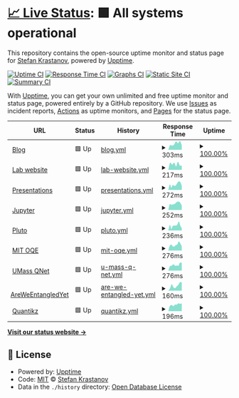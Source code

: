 # [📈 Live Status](https://Krastanov.github.io/labservicesuptime): <!--live status--> **🟩 All systems operational**

This repository contains the open-source uptime monitor and status page for [Stefan Krastanov](http://blog.krastanov.org/), powered by [Upptime](https://github.com/upptime/upptime).

[![Uptime CI](https://github.com/Krastanov/labservicesuptime/workflows/Uptime%20CI/badge.svg)](https://github.com/Krastanov/labservicesuptime/actions?query=workflow%3A%22Uptime+CI%22)
[![Response Time CI](https://github.com/Krastanov/labservicesuptime/workflows/Response%20Time%20CI/badge.svg)](https://github.com/Krastanov/labservicesuptime/actions?query=workflow%3A%22Response+Time+CI%22)
[![Graphs CI](https://github.com/Krastanov/labservicesuptime/workflows/Graphs%20CI/badge.svg)](https://github.com/Krastanov/labservicesuptime/actions?query=workflow%3A%22Graphs+CI%22)
[![Static Site CI](https://github.com/Krastanov/labservicesuptime/workflows/Static%20Site%20CI/badge.svg)](https://github.com/Krastanov/labservicesuptime/actions?query=workflow%3A%22Static+Site+CI%22)
[![Summary CI](https://github.com/Krastanov/labservicesuptime/workflows/Summary%20CI/badge.svg)](https://github.com/Krastanov/labservicesuptime/actions?query=workflow%3A%22Summary+CI%22)

With [Upptime](https://upptime.js.org), you can get your own unlimited and free uptime monitor and status page, powered entirely by a GitHub repository. We use [Issues](https://github.com/Krastanov/labservicesuptime/issues) as incident reports, [Actions](https://github.com/Krastanov/labservicesuptime/actions) as uptime monitors, and [Pages](https://Krastanov.github.io/labservicesuptime) for the status page.

<!--start: status pages-->
<!-- This summary is generated by Upptime (https://github.com/upptime/upptime) -->
<!-- Do not edit this manually, your changes will be overwritten -->
<!-- prettier-ignore -->
| URL | Status | History | Response Time | Uptime |
| --- | ------ | ------- | ------------- | ------ |
| <img alt="" src="https://icons.duckduckgo.com/ip3/blog.krastanov.org.ico" height="13"> [Blog](https://blog.krastanov.org) | 🟩 Up | [blog.yml](https://github.com/Krastanov/labservicesuptime/commits/HEAD/history/blog.yml) | <details><summary><img alt="Response time graph" src="./graphs/blog/response-time-week.png" height="20"> 303ms</summary><br><a href="https://Krastanov.github.io/labservicesuptime/history/blog"><img alt="Response time 378" src="https://img.shields.io/endpoint?url=https%3A%2F%2Fraw.githubusercontent.com%2FKrastanov%2Flabservicesuptime%2FHEAD%2Fapi%2Fblog%2Fresponse-time.json"></a><br><a href="https://Krastanov.github.io/labservicesuptime/history/blog"><img alt="24-hour response time 274" src="https://img.shields.io/endpoint?url=https%3A%2F%2Fraw.githubusercontent.com%2FKrastanov%2Flabservicesuptime%2FHEAD%2Fapi%2Fblog%2Fresponse-time-day.json"></a><br><a href="https://Krastanov.github.io/labservicesuptime/history/blog"><img alt="7-day response time 303" src="https://img.shields.io/endpoint?url=https%3A%2F%2Fraw.githubusercontent.com%2FKrastanov%2Flabservicesuptime%2FHEAD%2Fapi%2Fblog%2Fresponse-time-week.json"></a><br><a href="https://Krastanov.github.io/labservicesuptime/history/blog"><img alt="30-day response time 388" src="https://img.shields.io/endpoint?url=https%3A%2F%2Fraw.githubusercontent.com%2FKrastanov%2Flabservicesuptime%2FHEAD%2Fapi%2Fblog%2Fresponse-time-month.json"></a><br><a href="https://Krastanov.github.io/labservicesuptime/history/blog"><img alt="1-year response time 378" src="https://img.shields.io/endpoint?url=https%3A%2F%2Fraw.githubusercontent.com%2FKrastanov%2Flabservicesuptime%2FHEAD%2Fapi%2Fblog%2Fresponse-time-year.json"></a></details> | <details><summary><a href="https://Krastanov.github.io/labservicesuptime/history/blog">100.00%</a></summary><a href="https://Krastanov.github.io/labservicesuptime/history/blog"><img alt="All-time uptime 98.99%" src="https://img.shields.io/endpoint?url=https%3A%2F%2Fraw.githubusercontent.com%2FKrastanov%2Flabservicesuptime%2FHEAD%2Fapi%2Fblog%2Fuptime.json"></a><br><a href="https://Krastanov.github.io/labservicesuptime/history/blog"><img alt="24-hour uptime 100.00%" src="https://img.shields.io/endpoint?url=https%3A%2F%2Fraw.githubusercontent.com%2FKrastanov%2Flabservicesuptime%2FHEAD%2Fapi%2Fblog%2Fuptime-day.json"></a><br><a href="https://Krastanov.github.io/labservicesuptime/history/blog"><img alt="7-day uptime 100.00%" src="https://img.shields.io/endpoint?url=https%3A%2F%2Fraw.githubusercontent.com%2FKrastanov%2Flabservicesuptime%2FHEAD%2Fapi%2Fblog%2Fuptime-week.json"></a><br><a href="https://Krastanov.github.io/labservicesuptime/history/blog"><img alt="30-day uptime 100.00%" src="https://img.shields.io/endpoint?url=https%3A%2F%2Fraw.githubusercontent.com%2FKrastanov%2Flabservicesuptime%2FHEAD%2Fapi%2Fblog%2Fuptime-month.json"></a><br><a href="https://Krastanov.github.io/labservicesuptime/history/blog"><img alt="1-year uptime 98.99%" src="https://img.shields.io/endpoint?url=https%3A%2F%2Fraw.githubusercontent.com%2FKrastanov%2Flabservicesuptime%2FHEAD%2Fapi%2Fblog%2Fuptime-year.json"></a></details>
| <img alt="" src="https://icons.duckduckgo.com/ip3/lab.krastanov.org.ico" height="13"> [Lab website](https://lab.krastanov.org) | 🟩 Up | [lab-website.yml](https://github.com/Krastanov/labservicesuptime/commits/HEAD/history/lab-website.yml) | <details><summary><img alt="Response time graph" src="./graphs/lab-website/response-time-week.png" height="20"> 217ms</summary><br><a href="https://Krastanov.github.io/labservicesuptime/history/lab-website"><img alt="Response time 213" src="https://img.shields.io/endpoint?url=https%3A%2F%2Fraw.githubusercontent.com%2FKrastanov%2Flabservicesuptime%2FHEAD%2Fapi%2Flab-website%2Fresponse-time.json"></a><br><a href="https://Krastanov.github.io/labservicesuptime/history/lab-website"><img alt="24-hour response time 114" src="https://img.shields.io/endpoint?url=https%3A%2F%2Fraw.githubusercontent.com%2FKrastanov%2Flabservicesuptime%2FHEAD%2Fapi%2Flab-website%2Fresponse-time-day.json"></a><br><a href="https://Krastanov.github.io/labservicesuptime/history/lab-website"><img alt="7-day response time 217" src="https://img.shields.io/endpoint?url=https%3A%2F%2Fraw.githubusercontent.com%2FKrastanov%2Flabservicesuptime%2FHEAD%2Fapi%2Flab-website%2Fresponse-time-week.json"></a><br><a href="https://Krastanov.github.io/labservicesuptime/history/lab-website"><img alt="30-day response time 206" src="https://img.shields.io/endpoint?url=https%3A%2F%2Fraw.githubusercontent.com%2FKrastanov%2Flabservicesuptime%2FHEAD%2Fapi%2Flab-website%2Fresponse-time-month.json"></a><br><a href="https://Krastanov.github.io/labservicesuptime/history/lab-website"><img alt="1-year response time 213" src="https://img.shields.io/endpoint?url=https%3A%2F%2Fraw.githubusercontent.com%2FKrastanov%2Flabservicesuptime%2FHEAD%2Fapi%2Flab-website%2Fresponse-time-year.json"></a></details> | <details><summary><a href="https://Krastanov.github.io/labservicesuptime/history/lab-website">100.00%</a></summary><a href="https://Krastanov.github.io/labservicesuptime/history/lab-website"><img alt="All-time uptime 100.00%" src="https://img.shields.io/endpoint?url=https%3A%2F%2Fraw.githubusercontent.com%2FKrastanov%2Flabservicesuptime%2FHEAD%2Fapi%2Flab-website%2Fuptime.json"></a><br><a href="https://Krastanov.github.io/labservicesuptime/history/lab-website"><img alt="24-hour uptime 100.00%" src="https://img.shields.io/endpoint?url=https%3A%2F%2Fraw.githubusercontent.com%2FKrastanov%2Flabservicesuptime%2FHEAD%2Fapi%2Flab-website%2Fuptime-day.json"></a><br><a href="https://Krastanov.github.io/labservicesuptime/history/lab-website"><img alt="7-day uptime 100.00%" src="https://img.shields.io/endpoint?url=https%3A%2F%2Fraw.githubusercontent.com%2FKrastanov%2Flabservicesuptime%2FHEAD%2Fapi%2Flab-website%2Fuptime-week.json"></a><br><a href="https://Krastanov.github.io/labservicesuptime/history/lab-website"><img alt="30-day uptime 100.00%" src="https://img.shields.io/endpoint?url=https%3A%2F%2Fraw.githubusercontent.com%2FKrastanov%2Flabservicesuptime%2FHEAD%2Fapi%2Flab-website%2Fuptime-month.json"></a><br><a href="https://Krastanov.github.io/labservicesuptime/history/lab-website"><img alt="1-year uptime 100.00%" src="https://img.shields.io/endpoint?url=https%3A%2F%2Fraw.githubusercontent.com%2FKrastanov%2Flabservicesuptime%2FHEAD%2Fapi%2Flab-website%2Fuptime-year.json"></a></details>
| <img alt="" src="https://icons.duckduckgo.com/ip3/presentations.krastanov.org.ico" height="13"> [Presentations](https://presentations.krastanov.org) | 🟩 Up | [presentations.yml](https://github.com/Krastanov/labservicesuptime/commits/HEAD/history/presentations.yml) | <details><summary><img alt="Response time graph" src="./graphs/presentations/response-time-week.png" height="20"> 272ms</summary><br><a href="https://Krastanov.github.io/labservicesuptime/history/presentations"><img alt="Response time 318" src="https://img.shields.io/endpoint?url=https%3A%2F%2Fraw.githubusercontent.com%2FKrastanov%2Flabservicesuptime%2FHEAD%2Fapi%2Fpresentations%2Fresponse-time.json"></a><br><a href="https://Krastanov.github.io/labservicesuptime/history/presentations"><img alt="24-hour response time 112" src="https://img.shields.io/endpoint?url=https%3A%2F%2Fraw.githubusercontent.com%2FKrastanov%2Flabservicesuptime%2FHEAD%2Fapi%2Fpresentations%2Fresponse-time-day.json"></a><br><a href="https://Krastanov.github.io/labservicesuptime/history/presentations"><img alt="7-day response time 272" src="https://img.shields.io/endpoint?url=https%3A%2F%2Fraw.githubusercontent.com%2FKrastanov%2Flabservicesuptime%2FHEAD%2Fapi%2Fpresentations%2Fresponse-time-week.json"></a><br><a href="https://Krastanov.github.io/labservicesuptime/history/presentations"><img alt="30-day response time 309" src="https://img.shields.io/endpoint?url=https%3A%2F%2Fraw.githubusercontent.com%2FKrastanov%2Flabservicesuptime%2FHEAD%2Fapi%2Fpresentations%2Fresponse-time-month.json"></a><br><a href="https://Krastanov.github.io/labservicesuptime/history/presentations"><img alt="1-year response time 318" src="https://img.shields.io/endpoint?url=https%3A%2F%2Fraw.githubusercontent.com%2FKrastanov%2Flabservicesuptime%2FHEAD%2Fapi%2Fpresentations%2Fresponse-time-year.json"></a></details> | <details><summary><a href="https://Krastanov.github.io/labservicesuptime/history/presentations">100.00%</a></summary><a href="https://Krastanov.github.io/labservicesuptime/history/presentations"><img alt="All-time uptime 94.84%" src="https://img.shields.io/endpoint?url=https%3A%2F%2Fraw.githubusercontent.com%2FKrastanov%2Flabservicesuptime%2FHEAD%2Fapi%2Fpresentations%2Fuptime.json"></a><br><a href="https://Krastanov.github.io/labservicesuptime/history/presentations"><img alt="24-hour uptime 100.00%" src="https://img.shields.io/endpoint?url=https%3A%2F%2Fraw.githubusercontent.com%2FKrastanov%2Flabservicesuptime%2FHEAD%2Fapi%2Fpresentations%2Fuptime-day.json"></a><br><a href="https://Krastanov.github.io/labservicesuptime/history/presentations"><img alt="7-day uptime 100.00%" src="https://img.shields.io/endpoint?url=https%3A%2F%2Fraw.githubusercontent.com%2FKrastanov%2Flabservicesuptime%2FHEAD%2Fapi%2Fpresentations%2Fuptime-week.json"></a><br><a href="https://Krastanov.github.io/labservicesuptime/history/presentations"><img alt="30-day uptime 100.00%" src="https://img.shields.io/endpoint?url=https%3A%2F%2Fraw.githubusercontent.com%2FKrastanov%2Flabservicesuptime%2FHEAD%2Fapi%2Fpresentations%2Fuptime-month.json"></a><br><a href="https://Krastanov.github.io/labservicesuptime/history/presentations"><img alt="1-year uptime 94.84%" src="https://img.shields.io/endpoint?url=https%3A%2F%2Fraw.githubusercontent.com%2FKrastanov%2Flabservicesuptime%2FHEAD%2Fapi%2Fpresentations%2Fuptime-year.json"></a></details>
| <img alt="" src="https://icons.duckduckgo.com/ip3/jupyter.krastanov.org.ico" height="13"> [Jupyter](https://jupyter.krastanov.org) | 🟩 Up | [jupyter.yml](https://github.com/Krastanov/labservicesuptime/commits/HEAD/history/jupyter.yml) | <details><summary><img alt="Response time graph" src="./graphs/jupyter/response-time-week.png" height="20"> 252ms</summary><br><a href="https://Krastanov.github.io/labservicesuptime/history/jupyter"><img alt="Response time 388" src="https://img.shields.io/endpoint?url=https%3A%2F%2Fraw.githubusercontent.com%2FKrastanov%2Flabservicesuptime%2FHEAD%2Fapi%2Fjupyter%2Fresponse-time.json"></a><br><a href="https://Krastanov.github.io/labservicesuptime/history/jupyter"><img alt="24-hour response time 146" src="https://img.shields.io/endpoint?url=https%3A%2F%2Fraw.githubusercontent.com%2FKrastanov%2Flabservicesuptime%2FHEAD%2Fapi%2Fjupyter%2Fresponse-time-day.json"></a><br><a href="https://Krastanov.github.io/labservicesuptime/history/jupyter"><img alt="7-day response time 252" src="https://img.shields.io/endpoint?url=https%3A%2F%2Fraw.githubusercontent.com%2FKrastanov%2Flabservicesuptime%2FHEAD%2Fapi%2Fjupyter%2Fresponse-time-week.json"></a><br><a href="https://Krastanov.github.io/labservicesuptime/history/jupyter"><img alt="30-day response time 330" src="https://img.shields.io/endpoint?url=https%3A%2F%2Fraw.githubusercontent.com%2FKrastanov%2Flabservicesuptime%2FHEAD%2Fapi%2Fjupyter%2Fresponse-time-month.json"></a><br><a href="https://Krastanov.github.io/labservicesuptime/history/jupyter"><img alt="1-year response time 388" src="https://img.shields.io/endpoint?url=https%3A%2F%2Fraw.githubusercontent.com%2FKrastanov%2Flabservicesuptime%2FHEAD%2Fapi%2Fjupyter%2Fresponse-time-year.json"></a></details> | <details><summary><a href="https://Krastanov.github.io/labservicesuptime/history/jupyter">100.00%</a></summary><a href="https://Krastanov.github.io/labservicesuptime/history/jupyter"><img alt="All-time uptime 94.85%" src="https://img.shields.io/endpoint?url=https%3A%2F%2Fraw.githubusercontent.com%2FKrastanov%2Flabservicesuptime%2FHEAD%2Fapi%2Fjupyter%2Fuptime.json"></a><br><a href="https://Krastanov.github.io/labservicesuptime/history/jupyter"><img alt="24-hour uptime 100.00%" src="https://img.shields.io/endpoint?url=https%3A%2F%2Fraw.githubusercontent.com%2FKrastanov%2Flabservicesuptime%2FHEAD%2Fapi%2Fjupyter%2Fuptime-day.json"></a><br><a href="https://Krastanov.github.io/labservicesuptime/history/jupyter"><img alt="7-day uptime 100.00%" src="https://img.shields.io/endpoint?url=https%3A%2F%2Fraw.githubusercontent.com%2FKrastanov%2Flabservicesuptime%2FHEAD%2Fapi%2Fjupyter%2Fuptime-week.json"></a><br><a href="https://Krastanov.github.io/labservicesuptime/history/jupyter"><img alt="30-day uptime 100.00%" src="https://img.shields.io/endpoint?url=https%3A%2F%2Fraw.githubusercontent.com%2FKrastanov%2Flabservicesuptime%2FHEAD%2Fapi%2Fjupyter%2Fuptime-month.json"></a><br><a href="https://Krastanov.github.io/labservicesuptime/history/jupyter"><img alt="1-year uptime 94.85%" src="https://img.shields.io/endpoint?url=https%3A%2F%2Fraw.githubusercontent.com%2FKrastanov%2Flabservicesuptime%2FHEAD%2Fapi%2Fjupyter%2Fuptime-year.json"></a></details>
| <img alt="" src="https://icons.duckduckgo.com/ip3/pluto.krastanov.org.ico" height="13"> [Pluto](https://pluto.krastanov.org) | 🟩 Up | [pluto.yml](https://github.com/Krastanov/labservicesuptime/commits/HEAD/history/pluto.yml) | <details><summary><img alt="Response time graph" src="./graphs/pluto/response-time-week.png" height="20"> 236ms</summary><br><a href="https://Krastanov.github.io/labservicesuptime/history/pluto"><img alt="Response time 242" src="https://img.shields.io/endpoint?url=https%3A%2F%2Fraw.githubusercontent.com%2FKrastanov%2Flabservicesuptime%2FHEAD%2Fapi%2Fpluto%2Fresponse-time.json"></a><br><a href="https://Krastanov.github.io/labservicesuptime/history/pluto"><img alt="24-hour response time 97" src="https://img.shields.io/endpoint?url=https%3A%2F%2Fraw.githubusercontent.com%2FKrastanov%2Flabservicesuptime%2FHEAD%2Fapi%2Fpluto%2Fresponse-time-day.json"></a><br><a href="https://Krastanov.github.io/labservicesuptime/history/pluto"><img alt="7-day response time 236" src="https://img.shields.io/endpoint?url=https%3A%2F%2Fraw.githubusercontent.com%2FKrastanov%2Flabservicesuptime%2FHEAD%2Fapi%2Fpluto%2Fresponse-time-week.json"></a><br><a href="https://Krastanov.github.io/labservicesuptime/history/pluto"><img alt="30-day response time 244" src="https://img.shields.io/endpoint?url=https%3A%2F%2Fraw.githubusercontent.com%2FKrastanov%2Flabservicesuptime%2FHEAD%2Fapi%2Fpluto%2Fresponse-time-month.json"></a><br><a href="https://Krastanov.github.io/labservicesuptime/history/pluto"><img alt="1-year response time 242" src="https://img.shields.io/endpoint?url=https%3A%2F%2Fraw.githubusercontent.com%2FKrastanov%2Flabservicesuptime%2FHEAD%2Fapi%2Fpluto%2Fresponse-time-year.json"></a></details> | <details><summary><a href="https://Krastanov.github.io/labservicesuptime/history/pluto">100.00%</a></summary><a href="https://Krastanov.github.io/labservicesuptime/history/pluto"><img alt="All-time uptime 94.85%" src="https://img.shields.io/endpoint?url=https%3A%2F%2Fraw.githubusercontent.com%2FKrastanov%2Flabservicesuptime%2FHEAD%2Fapi%2Fpluto%2Fuptime.json"></a><br><a href="https://Krastanov.github.io/labservicesuptime/history/pluto"><img alt="24-hour uptime 100.00%" src="https://img.shields.io/endpoint?url=https%3A%2F%2Fraw.githubusercontent.com%2FKrastanov%2Flabservicesuptime%2FHEAD%2Fapi%2Fpluto%2Fuptime-day.json"></a><br><a href="https://Krastanov.github.io/labservicesuptime/history/pluto"><img alt="7-day uptime 100.00%" src="https://img.shields.io/endpoint?url=https%3A%2F%2Fraw.githubusercontent.com%2FKrastanov%2Flabservicesuptime%2FHEAD%2Fapi%2Fpluto%2Fuptime-week.json"></a><br><a href="https://Krastanov.github.io/labservicesuptime/history/pluto"><img alt="30-day uptime 100.00%" src="https://img.shields.io/endpoint?url=https%3A%2F%2Fraw.githubusercontent.com%2FKrastanov%2Flabservicesuptime%2FHEAD%2Fapi%2Fpluto%2Fuptime-month.json"></a><br><a href="https://Krastanov.github.io/labservicesuptime/history/pluto"><img alt="1-year uptime 94.85%" src="https://img.shields.io/endpoint?url=https%3A%2F%2Fraw.githubusercontent.com%2FKrastanov%2Flabservicesuptime%2FHEAD%2Fapi%2Fpluto%2Fuptime-year.json"></a></details>
| <img alt="" src="https://icons.duckduckgo.com/ip3/oqe.nonlocally.org.ico" height="13"> [MIT OQE](https://oqe.nonlocally.org) | 🟩 Up | [mit-oqe.yml](https://github.com/Krastanov/labservicesuptime/commits/HEAD/history/mit-oqe.yml) | <details><summary><img alt="Response time graph" src="./graphs/mit-oqe/response-time-week.png" height="20"> 276ms</summary><br><a href="https://Krastanov.github.io/labservicesuptime/history/mit-oqe"><img alt="Response time 363" src="https://img.shields.io/endpoint?url=https%3A%2F%2Fraw.githubusercontent.com%2FKrastanov%2Flabservicesuptime%2FHEAD%2Fapi%2Fmit-oqe%2Fresponse-time.json"></a><br><a href="https://Krastanov.github.io/labservicesuptime/history/mit-oqe"><img alt="24-hour response time 131" src="https://img.shields.io/endpoint?url=https%3A%2F%2Fraw.githubusercontent.com%2FKrastanov%2Flabservicesuptime%2FHEAD%2Fapi%2Fmit-oqe%2Fresponse-time-day.json"></a><br><a href="https://Krastanov.github.io/labservicesuptime/history/mit-oqe"><img alt="7-day response time 276" src="https://img.shields.io/endpoint?url=https%3A%2F%2Fraw.githubusercontent.com%2FKrastanov%2Flabservicesuptime%2FHEAD%2Fapi%2Fmit-oqe%2Fresponse-time-week.json"></a><br><a href="https://Krastanov.github.io/labservicesuptime/history/mit-oqe"><img alt="30-day response time 317" src="https://img.shields.io/endpoint?url=https%3A%2F%2Fraw.githubusercontent.com%2FKrastanov%2Flabservicesuptime%2FHEAD%2Fapi%2Fmit-oqe%2Fresponse-time-month.json"></a><br><a href="https://Krastanov.github.io/labservicesuptime/history/mit-oqe"><img alt="1-year response time 363" src="https://img.shields.io/endpoint?url=https%3A%2F%2Fraw.githubusercontent.com%2FKrastanov%2Flabservicesuptime%2FHEAD%2Fapi%2Fmit-oqe%2Fresponse-time-year.json"></a></details> | <details><summary><a href="https://Krastanov.github.io/labservicesuptime/history/mit-oqe">100.00%</a></summary><a href="https://Krastanov.github.io/labservicesuptime/history/mit-oqe"><img alt="All-time uptime 94.85%" src="https://img.shields.io/endpoint?url=https%3A%2F%2Fraw.githubusercontent.com%2FKrastanov%2Flabservicesuptime%2FHEAD%2Fapi%2Fmit-oqe%2Fuptime.json"></a><br><a href="https://Krastanov.github.io/labservicesuptime/history/mit-oqe"><img alt="24-hour uptime 100.00%" src="https://img.shields.io/endpoint?url=https%3A%2F%2Fraw.githubusercontent.com%2FKrastanov%2Flabservicesuptime%2FHEAD%2Fapi%2Fmit-oqe%2Fuptime-day.json"></a><br><a href="https://Krastanov.github.io/labservicesuptime/history/mit-oqe"><img alt="7-day uptime 100.00%" src="https://img.shields.io/endpoint?url=https%3A%2F%2Fraw.githubusercontent.com%2FKrastanov%2Flabservicesuptime%2FHEAD%2Fapi%2Fmit-oqe%2Fuptime-week.json"></a><br><a href="https://Krastanov.github.io/labservicesuptime/history/mit-oqe"><img alt="30-day uptime 100.00%" src="https://img.shields.io/endpoint?url=https%3A%2F%2Fraw.githubusercontent.com%2FKrastanov%2Flabservicesuptime%2FHEAD%2Fapi%2Fmit-oqe%2Fuptime-month.json"></a><br><a href="https://Krastanov.github.io/labservicesuptime/history/mit-oqe"><img alt="1-year uptime 94.85%" src="https://img.shields.io/endpoint?url=https%3A%2F%2Fraw.githubusercontent.com%2FKrastanov%2Flabservicesuptime%2FHEAD%2Fapi%2Fmit-oqe%2Fuptime-year.json"></a></details>
| <img alt="" src="https://icons.duckduckgo.com/ip3/umass-qnet.nonlocally.org.ico" height="13"> [UMass QNet](https://umass-qnet.nonlocally.org) | 🟩 Up | [u-mass-q-net.yml](https://github.com/Krastanov/labservicesuptime/commits/HEAD/history/u-mass-q-net.yml) | <details><summary><img alt="Response time graph" src="./graphs/u-mass-q-net/response-time-week.png" height="20"> 276ms</summary><br><a href="https://Krastanov.github.io/labservicesuptime/history/u-mass-q-net"><img alt="Response time 307" src="https://img.shields.io/endpoint?url=https%3A%2F%2Fraw.githubusercontent.com%2FKrastanov%2Flabservicesuptime%2FHEAD%2Fapi%2Fu-mass-q-net%2Fresponse-time.json"></a><br><a href="https://Krastanov.github.io/labservicesuptime/history/u-mass-q-net"><img alt="24-hour response time 300" src="https://img.shields.io/endpoint?url=https%3A%2F%2Fraw.githubusercontent.com%2FKrastanov%2Flabservicesuptime%2FHEAD%2Fapi%2Fu-mass-q-net%2Fresponse-time-day.json"></a><br><a href="https://Krastanov.github.io/labservicesuptime/history/u-mass-q-net"><img alt="7-day response time 276" src="https://img.shields.io/endpoint?url=https%3A%2F%2Fraw.githubusercontent.com%2FKrastanov%2Flabservicesuptime%2FHEAD%2Fapi%2Fu-mass-q-net%2Fresponse-time-week.json"></a><br><a href="https://Krastanov.github.io/labservicesuptime/history/u-mass-q-net"><img alt="30-day response time 286" src="https://img.shields.io/endpoint?url=https%3A%2F%2Fraw.githubusercontent.com%2FKrastanov%2Flabservicesuptime%2FHEAD%2Fapi%2Fu-mass-q-net%2Fresponse-time-month.json"></a><br><a href="https://Krastanov.github.io/labservicesuptime/history/u-mass-q-net"><img alt="1-year response time 307" src="https://img.shields.io/endpoint?url=https%3A%2F%2Fraw.githubusercontent.com%2FKrastanov%2Flabservicesuptime%2FHEAD%2Fapi%2Fu-mass-q-net%2Fresponse-time-year.json"></a></details> | <details><summary><a href="https://Krastanov.github.io/labservicesuptime/history/u-mass-q-net">100.00%</a></summary><a href="https://Krastanov.github.io/labservicesuptime/history/u-mass-q-net"><img alt="All-time uptime 94.85%" src="https://img.shields.io/endpoint?url=https%3A%2F%2Fraw.githubusercontent.com%2FKrastanov%2Flabservicesuptime%2FHEAD%2Fapi%2Fu-mass-q-net%2Fuptime.json"></a><br><a href="https://Krastanov.github.io/labservicesuptime/history/u-mass-q-net"><img alt="24-hour uptime 100.00%" src="https://img.shields.io/endpoint?url=https%3A%2F%2Fraw.githubusercontent.com%2FKrastanov%2Flabservicesuptime%2FHEAD%2Fapi%2Fu-mass-q-net%2Fuptime-day.json"></a><br><a href="https://Krastanov.github.io/labservicesuptime/history/u-mass-q-net"><img alt="7-day uptime 100.00%" src="https://img.shields.io/endpoint?url=https%3A%2F%2Fraw.githubusercontent.com%2FKrastanov%2Flabservicesuptime%2FHEAD%2Fapi%2Fu-mass-q-net%2Fuptime-week.json"></a><br><a href="https://Krastanov.github.io/labservicesuptime/history/u-mass-q-net"><img alt="30-day uptime 100.00%" src="https://img.shields.io/endpoint?url=https%3A%2F%2Fraw.githubusercontent.com%2FKrastanov%2Flabservicesuptime%2FHEAD%2Fapi%2Fu-mass-q-net%2Fuptime-month.json"></a><br><a href="https://Krastanov.github.io/labservicesuptime/history/u-mass-q-net"><img alt="1-year uptime 94.85%" src="https://img.shields.io/endpoint?url=https%3A%2F%2Fraw.githubusercontent.com%2FKrastanov%2Flabservicesuptime%2FHEAD%2Fapi%2Fu-mass-q-net%2Fuptime-year.json"></a></details>
| <img alt="" src="https://icons.duckduckgo.com/ip3/areweentangledyet.com.ico" height="13"> [AreWeEntangledYet](https://areweentangledyet.com) | 🟩 Up | [are-we-entangled-yet.yml](https://github.com/Krastanov/labservicesuptime/commits/HEAD/history/are-we-entangled-yet.yml) | <details><summary><img alt="Response time graph" src="./graphs/are-we-entangled-yet/response-time-week.png" height="20"> 160ms</summary><br><a href="https://Krastanov.github.io/labservicesuptime/history/are-we-entangled-yet"><img alt="Response time 248" src="https://img.shields.io/endpoint?url=https%3A%2F%2Fraw.githubusercontent.com%2FKrastanov%2Flabservicesuptime%2FHEAD%2Fapi%2Fare-we-entangled-yet%2Fresponse-time.json"></a><br><a href="https://Krastanov.github.io/labservicesuptime/history/are-we-entangled-yet"><img alt="24-hour response time 113" src="https://img.shields.io/endpoint?url=https%3A%2F%2Fraw.githubusercontent.com%2FKrastanov%2Flabservicesuptime%2FHEAD%2Fapi%2Fare-we-entangled-yet%2Fresponse-time-day.json"></a><br><a href="https://Krastanov.github.io/labservicesuptime/history/are-we-entangled-yet"><img alt="7-day response time 160" src="https://img.shields.io/endpoint?url=https%3A%2F%2Fraw.githubusercontent.com%2FKrastanov%2Flabservicesuptime%2FHEAD%2Fapi%2Fare-we-entangled-yet%2Fresponse-time-week.json"></a><br><a href="https://Krastanov.github.io/labservicesuptime/history/are-we-entangled-yet"><img alt="30-day response time 201" src="https://img.shields.io/endpoint?url=https%3A%2F%2Fraw.githubusercontent.com%2FKrastanov%2Flabservicesuptime%2FHEAD%2Fapi%2Fare-we-entangled-yet%2Fresponse-time-month.json"></a><br><a href="https://Krastanov.github.io/labservicesuptime/history/are-we-entangled-yet"><img alt="1-year response time 248" src="https://img.shields.io/endpoint?url=https%3A%2F%2Fraw.githubusercontent.com%2FKrastanov%2Flabservicesuptime%2FHEAD%2Fapi%2Fare-we-entangled-yet%2Fresponse-time-year.json"></a></details> | <details><summary><a href="https://Krastanov.github.io/labservicesuptime/history/are-we-entangled-yet">100.00%</a></summary><a href="https://Krastanov.github.io/labservicesuptime/history/are-we-entangled-yet"><img alt="All-time uptime 95.33%" src="https://img.shields.io/endpoint?url=https%3A%2F%2Fraw.githubusercontent.com%2FKrastanov%2Flabservicesuptime%2FHEAD%2Fapi%2Fare-we-entangled-yet%2Fuptime.json"></a><br><a href="https://Krastanov.github.io/labservicesuptime/history/are-we-entangled-yet"><img alt="24-hour uptime 100.00%" src="https://img.shields.io/endpoint?url=https%3A%2F%2Fraw.githubusercontent.com%2FKrastanov%2Flabservicesuptime%2FHEAD%2Fapi%2Fare-we-entangled-yet%2Fuptime-day.json"></a><br><a href="https://Krastanov.github.io/labservicesuptime/history/are-we-entangled-yet"><img alt="7-day uptime 100.00%" src="https://img.shields.io/endpoint?url=https%3A%2F%2Fraw.githubusercontent.com%2FKrastanov%2Flabservicesuptime%2FHEAD%2Fapi%2Fare-we-entangled-yet%2Fuptime-week.json"></a><br><a href="https://Krastanov.github.io/labservicesuptime/history/are-we-entangled-yet"><img alt="30-day uptime 100.00%" src="https://img.shields.io/endpoint?url=https%3A%2F%2Fraw.githubusercontent.com%2FKrastanov%2Flabservicesuptime%2FHEAD%2Fapi%2Fare-we-entangled-yet%2Fuptime-month.json"></a><br><a href="https://Krastanov.github.io/labservicesuptime/history/are-we-entangled-yet"><img alt="1-year uptime 95.33%" src="https://img.shields.io/endpoint?url=https%3A%2F%2Fraw.githubusercontent.com%2FKrastanov%2Flabservicesuptime%2FHEAD%2Fapi%2Fare-we-entangled-yet%2Fuptime-year.json"></a></details>
| <img alt="" src="https://icons.duckduckgo.com/ip3/quantikz.krastanov.org.ico" height="13"> [Quantikz](https://quantikz.krastanov.org/) | 🟩 Up | [quantikz.yml](https://github.com/Krastanov/labservicesuptime/commits/HEAD/history/quantikz.yml) | <details><summary><img alt="Response time graph" src="./graphs/quantikz/response-time-week.png" height="20"> 196ms</summary><br><a href="https://Krastanov.github.io/labservicesuptime/history/quantikz"><img alt="Response time 277" src="https://img.shields.io/endpoint?url=https%3A%2F%2Fraw.githubusercontent.com%2FKrastanov%2Flabservicesuptime%2FHEAD%2Fapi%2Fquantikz%2Fresponse-time.json"></a><br><a href="https://Krastanov.github.io/labservicesuptime/history/quantikz"><img alt="24-hour response time 95" src="https://img.shields.io/endpoint?url=https%3A%2F%2Fraw.githubusercontent.com%2FKrastanov%2Flabservicesuptime%2FHEAD%2Fapi%2Fquantikz%2Fresponse-time-day.json"></a><br><a href="https://Krastanov.github.io/labservicesuptime/history/quantikz"><img alt="7-day response time 196" src="https://img.shields.io/endpoint?url=https%3A%2F%2Fraw.githubusercontent.com%2FKrastanov%2Flabservicesuptime%2FHEAD%2Fapi%2Fquantikz%2Fresponse-time-week.json"></a><br><a href="https://Krastanov.github.io/labservicesuptime/history/quantikz"><img alt="30-day response time 228" src="https://img.shields.io/endpoint?url=https%3A%2F%2Fraw.githubusercontent.com%2FKrastanov%2Flabservicesuptime%2FHEAD%2Fapi%2Fquantikz%2Fresponse-time-month.json"></a><br><a href="https://Krastanov.github.io/labservicesuptime/history/quantikz"><img alt="1-year response time 277" src="https://img.shields.io/endpoint?url=https%3A%2F%2Fraw.githubusercontent.com%2FKrastanov%2Flabservicesuptime%2FHEAD%2Fapi%2Fquantikz%2Fresponse-time-year.json"></a></details> | <details><summary><a href="https://Krastanov.github.io/labservicesuptime/history/quantikz">100.00%</a></summary><a href="https://Krastanov.github.io/labservicesuptime/history/quantikz"><img alt="All-time uptime 94.20%" src="https://img.shields.io/endpoint?url=https%3A%2F%2Fraw.githubusercontent.com%2FKrastanov%2Flabservicesuptime%2FHEAD%2Fapi%2Fquantikz%2Fuptime.json"></a><br><a href="https://Krastanov.github.io/labservicesuptime/history/quantikz"><img alt="24-hour uptime 100.00%" src="https://img.shields.io/endpoint?url=https%3A%2F%2Fraw.githubusercontent.com%2FKrastanov%2Flabservicesuptime%2FHEAD%2Fapi%2Fquantikz%2Fuptime-day.json"></a><br><a href="https://Krastanov.github.io/labservicesuptime/history/quantikz"><img alt="7-day uptime 100.00%" src="https://img.shields.io/endpoint?url=https%3A%2F%2Fraw.githubusercontent.com%2FKrastanov%2Flabservicesuptime%2FHEAD%2Fapi%2Fquantikz%2Fuptime-week.json"></a><br><a href="https://Krastanov.github.io/labservicesuptime/history/quantikz"><img alt="30-day uptime 100.00%" src="https://img.shields.io/endpoint?url=https%3A%2F%2Fraw.githubusercontent.com%2FKrastanov%2Flabservicesuptime%2FHEAD%2Fapi%2Fquantikz%2Fuptime-month.json"></a><br><a href="https://Krastanov.github.io/labservicesuptime/history/quantikz"><img alt="1-year uptime 94.20%" src="https://img.shields.io/endpoint?url=https%3A%2F%2Fraw.githubusercontent.com%2FKrastanov%2Flabservicesuptime%2FHEAD%2Fapi%2Fquantikz%2Fuptime-year.json"></a></details>

<!--end: status pages-->

[**Visit our status website →**](https://Krastanov.github.io/labservicesuptime)

## 📄 License

- Powered by: [Upptime](https://github.com/upptime/upptime)
- Code: [MIT](./LICENSE) © [Stefan Krastanov](http://blog.krastanov.org/)
- Data in the `./history` directory: [Open Database License](https://opendatacommons.org/licenses/odbl/1-0/)
